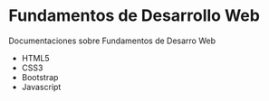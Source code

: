 # Fundamentos de Desarrollo Web

Documentaciones sobre Fundamentos de Desarro Web

- HTML5
- CSS3
- Bootstrap
- Javascript
